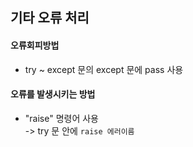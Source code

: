 ## 기타 오류 처리

#### 오류회피방법

-   try ~ except 문의 except 문에 pass 사용

#### 오류를 발생시키는 방법

-   "raise" 명령어 사용<br>
    -> try 문 안에 `raise 에러이름`
